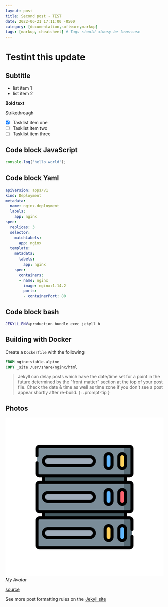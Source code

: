 ```yaml
---
layout: post
title: Second post - TEST
date: 2022-06-21 17:11:00 -0500
category: [documentation,software,markup]
tags: [markup, cheatsheet] # Tags should alwasy be lowercase
---
```


# Testint this update

## Subtitle

* list item 1
* list item 2

**Bold text**

~~Strikethrough~~

- [x] Tasklist item one
- [ ] Tasklist item two
- [ ] Tasklist item three

## Code block JavaScript
```javascript
console.log('hello world');
```

## Code block Yaml
```yml
apiVersion: apps/v1
kind: Deployment
metadata:
  name: nginx-deployment
  labels:
    app: nginx
spec:
  replicas: 3
  selector:
    matchLabels:
      app: nginx
  template:
    metadata:
      labels:
        app: nginx
    spec:
      containers:
      - name: nginx
        image: nginx:1.14.2
        ports:
        - containerPort: 80
```

## Code block bash
```bash
JEKYLL_ENV=production bundle exec jekyll b
```

## Building with Docker

Create a `Dockerfile` with the following

```Dockerfile
FROM nginx:stable-alpine
COPY _site /usr/share/nginx/html
```

> Jekyll can delay posts which have the date/time set for a point in the future determined by the "front matter" section at the top of your post file. Check the date & time as well as time zone if you don't see a post appear shortly after re-build.
{: .prompt-tip }

## Photos
![imgage-test](/homelab%20avatar.png)
_My Avatar_

[source](https://docs.technotim.live/posts/jekyll-docs-site/)

See more post formatting rules on the [Jekyll site](https://jekyllrb.com/docs/posts/)
